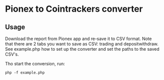 Pionex to Cointrackers converter
================================

Usage
-----

Download the report from Pionex app and re-save it to CSV format. Note that
there are 2 tabs you want to save as CSV: trading and depositwithdraw. See
example.php how to set up the converter and set the paths to the saved CSV's.

Tho start the conversion, run:
 
    php -f example.php
